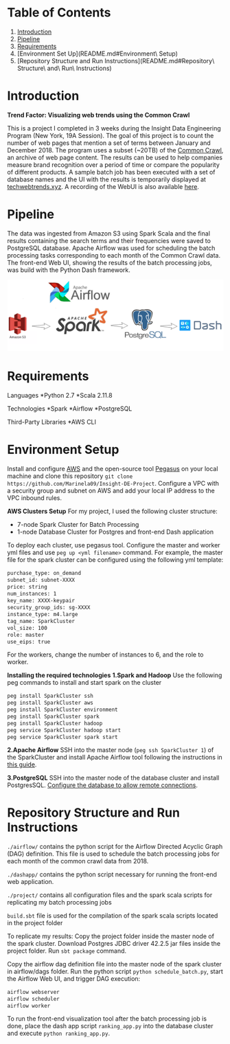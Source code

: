 # Table of Contents 
1. [Introduction](README.md#introduction)
2. [Pipeline](README.md#pipeline)
3. [Requirements](README.md#requirements)
4. [Environment Set Up](README.md#Environment\ Setup)
5. [Repository Structure and Run Instructions](README.md#Repository\ Structure\ and\ Run\ Instructions)


# Introduction
**Trend Factor: Visualizing web trends using the Common Crawl**

This is a project I completed in 3 weeks during the Insight Data Engineering Program (New York, 19A Session). The goal of this project is to count the number of web pages that mention a set of terms between January and December 2018. The program uses a subset (~20TB) of the [Common Crawl](https://commoncrawl.org/), an archive of web page content. The results can be used to help companies measure brand recognition over a period of time or compare the popularity of different products. A sample batch job has been executed with a set of database names and the UI with the results is temporarily displayed at [techwebtrends.xyz](http://techwebtrends.xyz). A recording of the WebUI is also available [here](https://www.youtube.com/watch?v=vcIkcN4rYcI). 

# Pipeline
The data was ingested from Amazon S3 using Spark Scala and the final results containing the search terms and their frequencies were saved to PostgreSQL database. Apache Airflow was used for scheduling the batch processing tasks corresponding to each month of the Common Crawl data. The front-end Web UI, showing the results of the batch processing jobs, was build with the Python Dash framework. 

![alt text](./images/pipeline.png)

# Requirements
Languages 
*Python 2.7
*Scala 2.11.8

Technologies
*Spark
*Airflow 
*PostgreSQL

Third-Party Libraries
*AWS CLI

# Environment Setup
Install and configure [AWS](https://aws.amazon.com/cli/) and the open-source tool [Pegasus](https://github.com/InsightDataScience/pegasus) on your local machine and clone this repository `git clone https://github.com/Marinela09/Insight-DE-Project`. Configure a VPC with a security group and subnet on AWS and add your local IP address to the VPC inbound rules. 

**AWS Clusters Setup**
For my project, I used the following cluster structure: 
* 7-node Spark Cluster for Batch Processing
* 1-node Database Cluster for Postgres and front-end Dash application

To deploy each cluster, use pegasus tool. Configure the master and worker yml files and use `peg up <yml filename>` command. For example, the master file for the spark cluster can be configured using the following yml template: 

```
purchase_type: on_demand
subnet_id: subnet-XXXX
price: string
num_instances: 1
key_name: XXXX-keypair
security_group_ids: sg-XXXX
instance_type: m4.large
tag_name: SparkCluster
vol_size: 100
role: master 
use_eips: true
```

For the workers, change the number of instances to 6, and the role to worker. 


**Installing the required technologies**
**1.Spark and Hadoop**
Use the following peg commands to install and start spark on the cluster

```
peg install SparkCluster ssh
peg install SparkCluster aws
peg install SparkCluster environment
peg install SparkCluster spark
peg install SparkCluster hadoop
peg service SparkCluster hadoop start
peg service SparkCluster spark start
```

**2.Apache Airflow**
SSH into the master node (`peg ssh SparkCluster 1`) of the SparkCluster and install Apache Airflow tool following the instructions in [this guide](https://medium.com/a-r-g-o/installing-apache-airflow-on-ubuntu-aws-6ebac15db211). 


**3.PostgreSQL**
SSH into the master node of the database cluster and install PostgresSQL. [Configure the database to allow remote connections](https://blog.bigbinary.com/2016/01/23/configure-postgresql-to-allow-remote-connection.html).


# Repository Structure and Run Instructions

`./airflow/` contains the python script for the Airflow Directed Acyclic Graph (DAG) definition. This file is used to schedule the batch processing jobs for each month of the common crawl data from 2018. 

`./dashapp/` contains the python script necessary for running the front-end web application. 

`./project/` contains all configuration files and the spark scala scripts for replicating my batch processing jobs

`build.sbt` file is used for the compilation of the spark scala scripts located in the project folder


To replicate my results: 
Copy the project folder inside the master node of the spark cluster. Download Postgres JDBC driver 42.2.5 jar files inside the project folder. Run `sbt package` command. 

Copy the airflow dag definition file into the master node of the spark cluster in airflow/dags folder. Run the python script `python schedule_batch.py`, start the Airflow Web UI, and trigger DAG execution: 
```
airflow webserver
airflow scheduler
airflow worker
```
To run the front-end visualization tool after the batch processing job is done, place the dash app script `ranking_app.py` into the database cluster and execute `python ranking_app.py`.
















